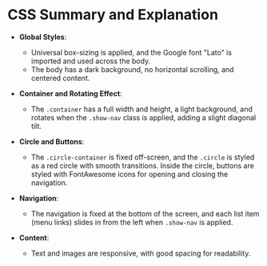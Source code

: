 # CSS Summary and Explanation

- **Global Styles**:
  - Universal box-sizing is applied, and the Google font "Lato" is imported and used across the body.
  - The body has a dark background, no horizontal scrolling, and centered content.
  
- **Container and Rotating Effect**:
  - The `.container` has a full width and height, a light background, and rotates when the `.show-nav` class is applied, adding a slight diagonal tilt.
  
- **Circle and Buttons**:
  - The `.circle-container` is fixed off-screen, and the `.circle` is styled as a red circle with smooth transitions. Inside the circle, buttons are styled with FontAwesome icons for opening and closing the navigation.
  
- **Navigation**:
  - The navigation is fixed at the bottom of the screen, and each list item (menu links) slides in from the left when `.show-nav` is applied.
  
- **Content**:
  - Text and images are responsive, with good spacing for readability.
